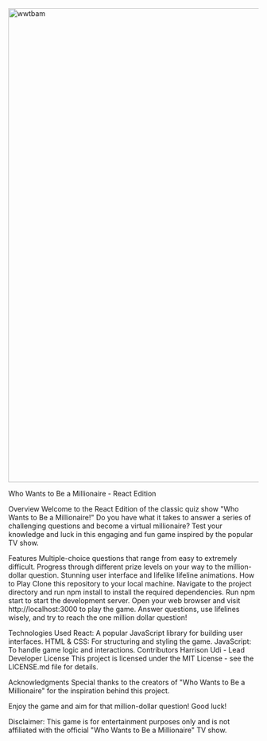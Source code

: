 
<img width="952" alt="wwtbam" src="https://github.com/harryudi/wwtbam-gameApp/assets/111028346/96d3cff5-f058-4e60-938c-b60b2a6de343">


Who Wants to Be a Millionaire - React Edition


Overview
Welcome to the React Edition of the classic quiz show "Who Wants to Be a Millionaire!" Do you have what it takes to answer a series of challenging questions and become a virtual millionaire? Test your knowledge and luck in this engaging and fun game inspired by the popular TV show.

Features
Multiple-choice questions that range from easy to extremely difficult.
Progress through different prize levels on your way to the million-dollar question.
Stunning user interface and lifelike lifeline animations.
How to Play
Clone this repository to your local machine.
Navigate to the project directory and run npm install to install the required dependencies.
Run npm start to start the development server.
Open your web browser and visit http://localhost:3000 to play the game.
Answer questions, use lifelines wisely, and try to reach the one million dollar question!

Technologies Used
React: A popular JavaScript library for building user interfaces.
HTML & CSS: For structuring and styling the game.
JavaScript: To handle game logic and interactions.
Contributors
Harrison Udi - Lead Developer
License
This project is licensed under the MIT License - see the LICENSE.md file for details.

Acknowledgments
Special thanks to the creators of "Who Wants to Be a Millionaire" for the inspiration behind this project.

Enjoy the game and aim for that million-dollar question! Good luck!

Disclaimer: This game is for entertainment purposes only and is not affiliated with the official "Who Wants to Be a Millionaire" TV show.
